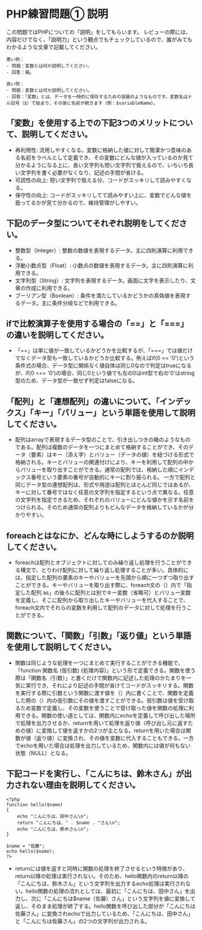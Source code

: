 # PHP練習問題① 説明
この問題ではPHPについての「説明」をしてもらいます。
レビューの際には、内容だけでなく、「説明力」という観点でもチェックしているので、誰がみてもわかるような文章で記載してください。

```
悪い例：
- 問題：変数とは何か説明してください。
- 回答：箱。

良い例：
- 問題：変数とは何か説明してください。
- 回答：「変数」とは、データを一時的に保存するための容器のようなものです。変数名はドル記号（$）で始まり、その後に名前が続きます（例：$variableName）。
```

## 「変数」を使用する上での下記3つのメリットについて、説明してください。
- 再利用性: 流用しやすくなる。変数に格納した値に対して簡潔かつ意味のある名前をラベルとして定義でき、その変数にどんな値が入っているのか見て分かるようになる上に、長い文字列も短い文字列で扱えるので、いちいち長い文字列を書く必要がなくなり、記述の手間が省ける。
- 可読性の向上: 短い文字列で扱える分、コードがスッキリして読みやすくなる。
- 保守性の向上: コードがスッキリしてて読みやすい上に、変数でどんな値を扱ってるかが見て分かるので、維持管理がしやすい。

## 下記のデータ型についてそれぞれ説明をしてください。
- 整数型（Integer）: 整数の数値を表現するデータ。主に四則演算に利用できる。
- 浮動小数点型（Float）: 小数点の数値を表現するデータ。主に四則演算に利用できる。
- 文字列型（String）: 文字列を表現するデータ。画面に文字を表示したり、文章の作成に利用できる。
- ブーリアン型（Boolean）: 条件を満たしているかどうかの真偽値を表現するデータ。主に条件分岐などで利用できる。

## ifで比較演算子を使用する場合の「==」と「===」の違いを説明してください。
- 「==」は単に値が一致しているかどうかを比較するが、「===」では値だけでなくデータ型も一致しているかどうか比較する。例えばif(0 == '0')という条件式の場合、データ型に関係なく値自体は同じ0なので判定はtrueになるが、if(0 === '0')の場合、同じ0という値でも左の0はint型で右の'0'はstring型のため、データ型が一致せず判定はfalseになる。

## 「配列」と「連想配列」の違いについて、「インデックス」「キー」「バリュー」という単語を使用して説明してください。
- 配列はarrayで表現するデータ型のことで、引き出しつきの箱のようなものである。配列は複数のデータを一つにまとめて格納することができ、そのデータ（要素）はキー（添え字）とバリュー（データの値）を紐づける形式で格納される。キーとバリューの関連付けにより、キーを利用して配列の中からバリューを取り出すことができる。通常の配列では、格納した順にインデックス番号という要素の番号が自動的にキーに割り振られる。
一方で配列と同じデータ型の連想配列は、形式や用途は配列とほとんど同じではあるが、キーに対して番号ではなく任意の文字列を指定するという点で異なる。任意の文字列を指定できるため、それぞれのバリューにどんな値かを示す名前をつけられる。そのため通常の配列よりもどんなデータを格納しているかが分かりやすい。

## foreachとはなにか、どんな時にしようするのか説明してください。
- foreachは配列とオブジェクトに対してのみ繰り返し処理を行うことができる構文で、とりわけ配列に対して繰り返し処理することが多い。具体的には、指定した配列の要素のキーやバリューを先頭から順に一つずつ取り出すことができる。キーやバリューを取り出す際に、foreach文の（）内で「指定した配列 as」の後ろに配列とは別でキー変数（省略可）とバリュー変数を定義し、そこに配列から取り出したキーやバリューを代入することで、foreach文内でそれらの変数を利用して配列のデータに対して処理を行うことができる。

## 関数について、「関数」「引数」「返り値」という単語を使用して説明してください。
- 関数は同じような処理を一つにまとめて実行することができる機能で、「function 関数名 (仮引数) {処理内容}」という形で定義できる。関数を使う際は「関数名（引数）」と書くだけで関数内に記述した処理のかたまりを一気に実行でき、それにより記述の手間が省けてコードがスッキリする。関数を実行する際に引数という関数に渡す値を（）内に書くことで、関数を定義した際の（）内の仮引数にその値を渡すことができる。仮引数は値を受け取るため変数で定義し、その変数を使うことで受け取った値を関数の処理に利用できる。関数の使い道としては、関数内にechoを定義して呼び出した場所で処理を出力させるか、returnを用いて処理を返り値（呼び出し元に返すための値）に変換して値を返すかの2つが主となる。returnを用いた場合は関数が値（返り値）に変換され、その値を変数に代入することもできる。一方でechoを用いた場合は処理を出力しているため、関数内には値が何もない状態（NULL）となる。

## 下記コードを実行し、「こんにちは、鈴木さん」が出力されない理由を説明してください。
```
<?php
function hello($name)
{
    echo "こんにちは、田中さん\n";
    return "こんにちは、" . $name . "さん\n";
    echo "こんにちは、鈴木さん\n";
}

$name = "佐藤";
echo hello($name);
?>
```
- returnには値を返すと同時に関数の処理を終了させるという特徴があり、return以降の処理は実行されない。そのため、hello関数内のreturn以降の「こんにちは、鈴木さん」という文字列を出力するecho処理は実行されない。hello関数の処理の流れとしては、最初に「こんにちは、田中さん」を出力し、次に「こんにちは$name（佐藤）さん」という文字列を値に変換して返し、そのまま処理が終了する。hello関数を呼び出した部分が「こんにちは佐藤さん」に変換されechoで出力しているため、「こんにちは、田中さん」と「こんにちは佐藤さん」の2つの文字列が出力される。